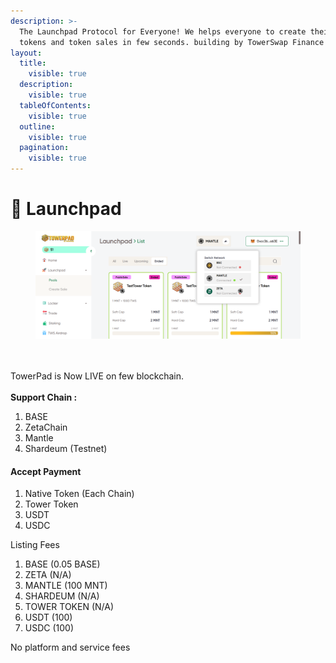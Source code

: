 ```yaml
---
description: >-
  The Launchpad Protocol for Everyone! We helps everyone to create their own
  tokens and token sales in few seconds. building by TowerSwap Finance
layout:
  title:
    visible: true
  description:
    visible: true
  tableOfContents:
    visible: true
  outline:
    visible: true
  pagination:
    visible: true
---
```


# 💎 Launchpad

<figure><img src="../.gitbook/assets/Screenshot 2024-01-31 000106.png" alt=""><figcaption></figcaption></figure>

\
\
TowerPad is Now LIVE on few blockchain.\
\
**Support Chain :**

1. BASE
2. ZetaChain
3. Mantle
4. Shardeum (Testnet)

#### Accept Payment

1. Native Token (Each Chain)
2. Tower Token
3. USDT
4. USDC

Listing Fees

1. BASE (0.05 BASE)
2. ZETA (N/A)
3. MANTLE (100 MNT)
4. SHARDEUM (N/A)
5. TOWER TOKEN (N/A)
6. USDT (100)
7. USDC (100)

No platform and service fees
